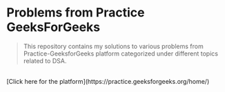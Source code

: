 # Problems from Practice GeeksForGeeks

>This repository contains my solutions to various problems from Practice-GeeksforGeeks platform categorized under different topics related to DSA.
<br>
[Click here for the platform](https://practice.geeksforgeeks.org/home/)
